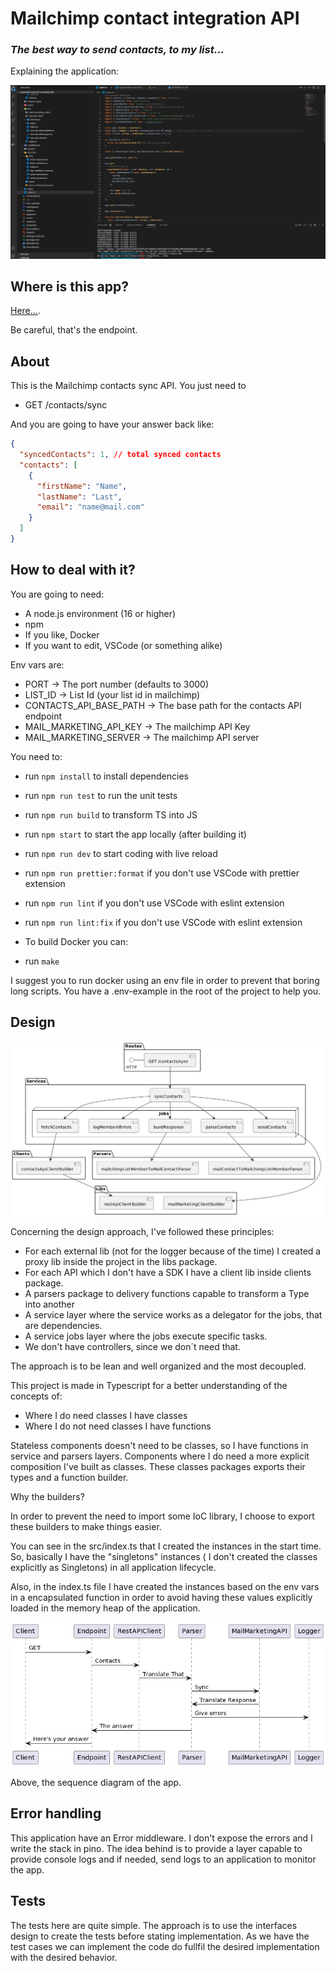# Mailchimp contact integration API

### _The best way to send contacts, to my list..._

Explaining the application:

[![IMAGE ALT TEXT HERE](/design/vs-code-thumb.png)](https://clipchamp.com/watch/z4Qtk3e1nXa/embed)

## Where is this app?

[Here...](https://mailchimp-contact-integration.herokuapp.com/contacts/sync).

Be careful, that's the endpoint.

## About

This is the Mailchimp contacts sync API.
You just need to

- GET /contacts/sync

And you are going to have your answer back like:

```json
{
  "syncedContacts": 1, // total synced contacts
  "contacts": [
    {
      "firstName": "Name",
      "lastName": "Last",
      "email": "name@mail.com"
    }
  ]
}
```

## How to deal with it?

You are going to need:

- A node.js environment (16 or higher)
- npm
- If you like, Docker
- If you want to edit, VSCode (or something alike)

Env vars are:

- PORT -> The port number (defaults to 3000)
- LIST_ID -> List Id (your list id in mailchimp)
- CONTACTS_API_BASE_PATH -> The base path for the contacts API endpoint
- MAIL_MARKETING_API_KEY -> The mailchimp API Key
- MAIL_MARKETING_SERVER -> The mailchimp API server

You need to:

- run `npm install` to install dependencies
- run `npm run test` to run the unit tests
- run `npm run build` to transform TS into JS
- run `npm start` to start the app locally (after building it)
- run `npm run dev` to start coding with live reload
- run `npm run prettier:format` if you don't use VSCode with prettier extension
- run `npm run lint` if you don't use VSCode with eslint extension
- run `npm run lint:fix` if you don't use VSCode with eslint extension
- To build Docker you can:

- run `make`

I suggest you to run docker using an env file in order to prevent that boring long scripts. You have a .env-example in the root of the project to help you.

## Design

![Components](design/component-diagram.png 'Components Diagram')

Concerning the design approach, I've followed these principles:

- For each external lib (not for the logger because of the time) I created a proxy lib inside the project in the libs package.
- For each API which I don't have a SDK I have a client lib inside clients package.
- A parsers package to delivery functions capable to transform a Type into another
- A service layer where the service works as a delegator for the jobs, that are dependencies.
- A service jobs layer where the jobs execute specific tasks.
- We don't have controllers, since we don´t need that.

The approach is to be lean and well organized and the most decoupled.

This project is made in Typescript for a better understanding of the concepts of:

- Where I do need classes I have classes
- Where I do not need classes I have functions

Stateless components doesn't need to be classes, so I have functions in service and parsers layers.
Components where I do need a more explicit composition I've built as classes. These classes packages exports their types and a function builder.

Why the builders?

In order to prevent the need to import some IoC library, I choose to export these builders to make things easier.

You can see in the src/index.ts that I created the instances in the start time. So, basically I have the "singletons" instances ( I don't created the classes explicitly as Singletons) in all application lifecycle.

Also, in the index.ts file I have created the instances based on the env vars in a encapsulated function in order to avoid having these values explicitly loaded in the memory heap of the application.

![Sequence](design/sequence-diagram.png 'Sequence Diagram')

Above, the sequence diagram of the app.

## Error handling

This application have an Error middleware. I don't expose the errors and I write the stack in pino. The idea behind is to provide a layer capable to provide console logs and if needed, send logs to an application to monitor the app.

## Tests

The tests here are quite simple.
The approach is to use the interfaces design to create the tests before stating implementation. As we have the test cases we can implement the code do fullfil the desired implementation with the desired behavior.
